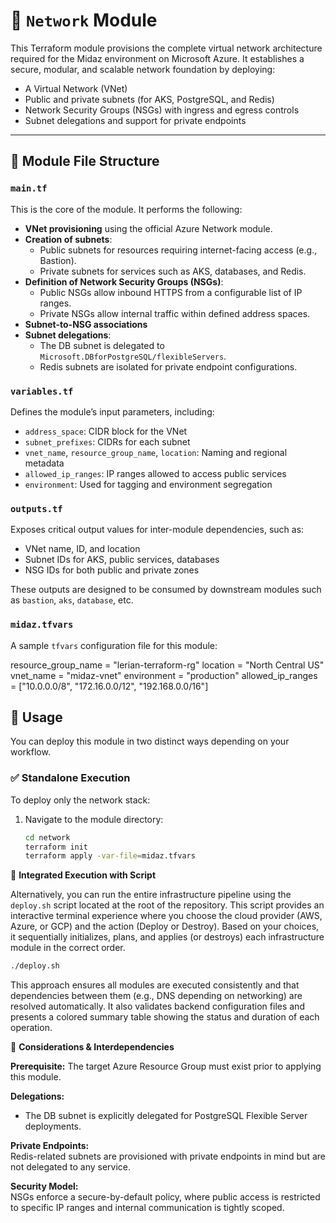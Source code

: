 # 📡 `Network` Module

This Terraform module provisions the complete virtual network architecture required for the Midaz environment on Microsoft Azure. It establishes a secure, modular, and scalable network foundation by deploying:

- A Virtual Network (VNet)
- Public and private subnets (for AKS, PostgreSQL, and Redis)
- Network Security Groups (NSGs) with ingress and egress controls
- Subnet delegations and support for private endpoints

---

## 📁 Module File Structure

### `main.tf`

This is the core of the module. It performs the following:

- **VNet provisioning** using the official Azure Network module.
- **Creation of subnets**:
  - Public subnets for resources requiring internet-facing access (e.g., Bastion).
  - Private subnets for services such as AKS, databases, and Redis.
- **Definition of Network Security Groups (NSGs)**:
  - Public NSGs allow inbound HTTPS from a configurable list of IP ranges.
  - Private NSGs allow internal traffic within defined address spaces.
- **Subnet-to-NSG associations**
- **Subnet delegations**:
  - The DB subnet is delegated to `Microsoft.DBforPostgreSQL/flexibleServers`.
  - Redis subnets are isolated for private endpoint configurations.

### `variables.tf`

Defines the module’s input parameters, including:

- `address_space`: CIDR block for the VNet
- `subnet_prefixes`: CIDRs for each subnet
- `vnet_name`, `resource_group_name`, `location`: Naming and regional metadata
- `allowed_ip_ranges`: IP ranges allowed to access public services
- `environment`: Used for tagging and environment segregation

### `outputs.tf`

Exposes critical output values for inter-module dependencies, such as:

- VNet name, ID, and location
- Subnet IDs for AKS, public services, databases
- NSG IDs for both public and private zones

These outputs are designed to be consumed by downstream modules such as `bastion`, `aks`, `database`, etc.

### `midaz.tfvars`

A sample `tfvars` configuration file for this module:

resource_group_name = "lerian-terraform-rg"
location            = "North Central US"
vnet_name           = "midaz-vnet"
environment         = "production"
allowed_ip_ranges   = ["10.0.0.0/8", "172.16.0.0/12", "192.168.0.0/16"]

## 🚀 Usage

You can deploy this module in two distinct ways depending on your workflow.

### ✅ Standalone Execution

To deploy only the network stack:

1. Navigate to the module directory:
   ```bash
   cd network
   terraform init
   terraform apply -var-file=midaz.tfvars

🔁 **Integrated Execution with Script**

Alternatively, you can run the entire infrastructure pipeline using the `deploy.sh` script located at the root of the repository. This script provides an interactive terminal experience where you choose the cloud provider (AWS, Azure, or GCP) and the action (Deploy or Destroy). Based on your choices, it sequentially initializes, plans, and applies (or destroys) each infrastructure module in the correct order.

```bash
./deploy.sh
```

This approach ensures all modules are executed consistently and that dependencies between them (e.g., DNS depending on networking) are resolved automatically. It also validates backend configuration files and presents a colored summary table showing the status and duration of each operation.

🧩 **Considerations & Interdependencies**

**Prerequisite:** The target Azure Resource Group must exist prior to applying this module.

**Delegations:**

- The DB subnet is explicitly delegated for PostgreSQL Flexible Server deployments.

**Private Endpoints:**  
Redis-related subnets are provisioned with private endpoints in mind but are not delegated to any service.

**Security Model:**  
NSGs enforce a secure-by-default policy, where public access is restricted to specific IP ranges and internal communication is tightly scoped.

